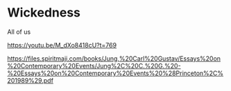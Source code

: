 # Wickedness 

All of us    

https://youtu.be/M_dXo8418cU?t=769

https://files.spiritmaji.com/books/Jung,%20Carl%20Gustav/Essays%20on%20Contemporary%20Events/Jung%2C%20C.%20G.%20-%20Essays%20on%20Contemporary%20Events%20%28Princeton%2C%201989%29.pdf

